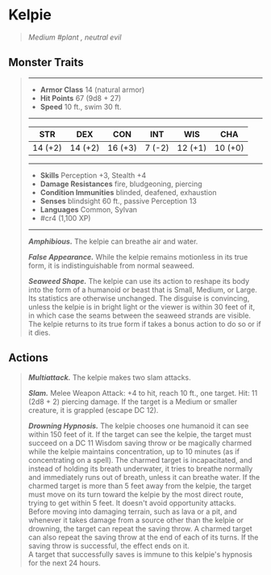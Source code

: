 # Kelpie
>*Medium #plant , neutral evil*
## Monster Traits
>___
>- **Armor Class** 14 (natural armor)
>- **Hit Points** 67 (9d8 + 27)
>- **Speed** 10 ft., swim 30 ft.
>___
>|STR|DEX|CON|INT|WIS|CHA|
>|:---:|:---:|:---:|:---:|:---:|:---:|
>|14 (+2)|14 (+2)|16 (+3)|7 (-2)|12 (+1)|10 (+0)|
>___
>- **Skills** Perception +3, Stealth +4
>- **Damage Resistances** fire, bludgeoning, piercing
>- **Condition Immunities** blinded, deafened, exhaustion
>- **Senses** blindsight 60 ft., passive Perception 13
>- **Languages** Common, Sylvan
>- #cr4 (1,100 XP)
>___
>***Amphibious.*** The kelpie can breathe air and water.  
>
>***False Appearance.*** While the kelpie remains motionless in its true form, it is indistinguishable from normal seaweed.  
>
>***Seaweed Shape.*** The kelpie can use its action to reshape its body into the form of a humanoid or beast that is Small, Medium, or Large. Its statistics are otherwise unchanged. The disguise is convincing, unless the kelpie is in bright light or the viewer is within 30 feet of it, in which case the seams between the seaweed strands are visible. The kelpie returns to its true form if takes a bonus action to do so or if it dies.  
>
## Actions
>***Multiattack.*** The kelpie makes two slam attacks.  
>
>***Slam.*** Melee Weapon Attack: +4 to hit, reach 10 ft., one target. Hit: 11 (2d8 + 2) piercing damage. If the target is a Medium or smaller creature, it is grappled (escape DC 12).  
>
>***Drowning Hypnosis.*** The kelpie chooses one humanoid it can see within 150 feet of it. If the target can see the kelpie, the target must succeed on a DC 11 Wisdom saving throw or be magically charmed while the kelpie maintains concentration, up to 10 minutes (as if concentrating on a spell). The charmed target is incapacitated, and instead of holding its breath underwater, it tries to breathe normally and immediately runs out of breath, unless it can breathe water. If the charmed target is more than 5 feet away from the kelpie, the target must move on its turn toward the kelpie by the most direct route, trying to get within 5 feet. It doesn't avoid opportunity attacks.  
>Before moving into damaging terrain, such as lava or a pit, and whenever it takes damage from a source other than the kelpie or drowning, the target can repeat the saving throw. A charmed target can also repeat the saving throw at the end of each of its turns. If the saving throw is successful, the effect ends on it.  
>A target that successfully saves is immune to this kelpie's hypnosis for the next 24 hours.